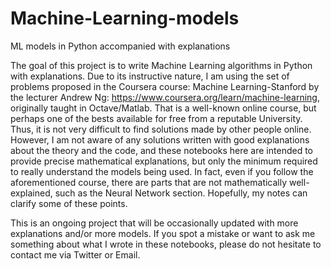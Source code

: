 # Machine-Learning-models
ML models in Python accompanied with explanations

The goal of this project is to write Machine Learning algorithms in Python with explanations.
Due to its instructive nature, I am using the set of problems proposed in the Coursera course: Machine Learning-Stanford by the lecturer Andrew Ng: https://www.coursera.org/learn/machine-learning, originally taught in Octave/Matlab. That is a well-known online course, but perhaps one of the bests available for free from a reputable University. Thus, it is not very difficult to find solutions made by other people online. However, I am not aware of any solutions written with good explanations about the theory and the code, and these notebooks here are intended to provide precise mathematical explanations, but only the minimum required to really understand the models being used. In fact, even if you follow the aforementioned course, there are parts that are not mathematically well-explained, such as the Neural Network section. Hopefully, my notes can clarify some of these points.

This is an ongoing project that will be occasionally updated with more explanations and/or more models.
If you spot a mistake or want to ask me something about what I wrote in these notebooks, please do not hesitate to contact me
via Twitter or Email.  
